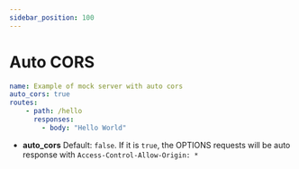 ```yaml
---
sidebar_position: 100
---
```


# Auto CORS

```yaml title="cors.yaml"
name: Example of mock server with auto cors
auto_cors: true
routes:
    - path: /hello
      responses:
        - body: "Hello World"
```

- **auto_cors** Default: `false`. If it is `true`, the OPTIONS requests will be auto response with `Access-Control-Allow-Origin: *`